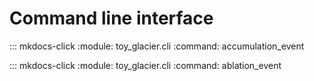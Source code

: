 # Command line interface


::: mkdocs-click
    :module: toy_glacier.cli
    :command: accumulation_event


::: mkdocs-click
    :module: toy_glacier.cli
    :command: ablation_event
